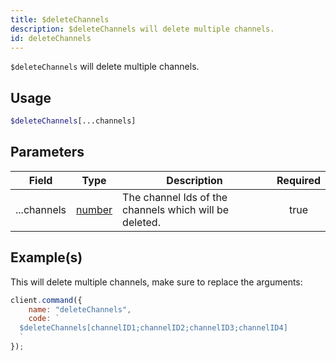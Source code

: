 ```yaml
---
title: $deleteChannels
description: $deleteChannels will delete multiple channels.
id: deleteChannels
---
```


`$deleteChannels` will delete multiple channels.

## Usage

```php
$deleteChannels[...channels]
```

## Parameters

| Field       | Type                                                                                              | Description                                            | Required |
| ----------- | ------------------------------------------------------------------------------------------------- | ------------------------------------------------------ | :------: |
| ...channels | [number](https://developer.mozilla.org/en-US/docs/Web/JavaScript/Reference/Global_Objects/Number) | The channel Ids of the channels which will be deleted. |   true   |

## Example(s)

This will delete multiple channels, make sure to replace the arguments:

```javascript
client.command({
    name: "deleteChannels",
    code: `
  $deleteChannels[channelID1;channelID2;channelID3;channelID4]
  `
});
```
